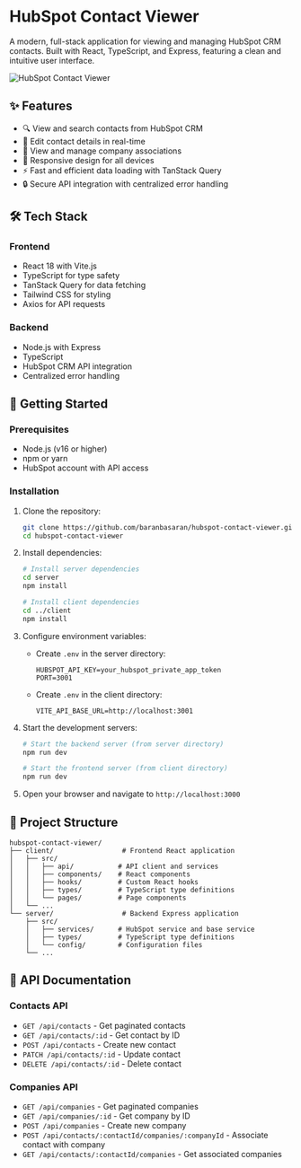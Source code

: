# HubSpot Contact Viewer

A modern, full-stack application for viewing and managing HubSpot CRM contacts. Built with React, TypeScript, and Express, featuring a clean and intuitive user interface.

![HubSpot Contact Viewer](https://via.placeholder.com/800x400?text=HubSpot+Contact+Viewer+Screenshot)

## ✨ Features

- 🔍 View and search contacts from HubSpot CRM
- 📝 Edit contact details in real-time
- 🏢 View and manage company associations
- 📱 Responsive design for all devices
- ⚡ Fast and efficient data loading with TanStack Query
- 🔒 Secure API integration with centralized error handling

## 🛠️ Tech Stack

### Frontend

- React 18 with Vite.js
- TypeScript for type safety
- TanStack Query for data fetching
- Tailwind CSS for styling
- Axios for API requests

### Backend

- Node.js with Express
- TypeScript
- HubSpot CRM API integration
- Centralized error handling

## 🚀 Getting Started

### Prerequisites

- Node.js (v16 or higher)
- npm or yarn
- HubSpot account with API access

### Installation

1. Clone the repository:

   ```bash
   git clone https://github.com/baranbasaran/hubspot-contact-viewer.git
   cd hubspot-contact-viewer
   ```

2. Install dependencies:

   ```bash
   # Install server dependencies
   cd server
   npm install

   # Install client dependencies
   cd ../client
   npm install
   ```

3. Configure environment variables:

   - Create `.env` in the server directory:
     ```
     HUBSPOT_API_KEY=your_hubspot_private_app_token
     PORT=3001
     ```
   - Create `.env` in the client directory:
     ```
     VITE_API_BASE_URL=http://localhost:3001
     ```

4. Start the development servers:

   ```bash
   # Start the backend server (from server directory)
   npm run dev

   # Start the frontend server (from client directory)
   npm run dev
   ```

5. Open your browser and navigate to `http://localhost:3000`

## 📁 Project Structure

```
hubspot-contact-viewer/
├── client/                 # Frontend React application
│   ├── src/
│   │   ├── api/           # API client and services
│   │   ├── components/    # React components
│   │   ├── hooks/         # Custom React hooks
│   │   ├── types/         # TypeScript type definitions
│   │   └── pages/         # Page components
│   └── ...
└── server/                 # Backend Express application
    ├── src/
    │   ├── services/      # HubSpot service and base service
    │   ├── types/         # TypeScript type definitions
    │   └── config/        # Configuration files
    └── ...
```

## 🔧 API Documentation

### Contacts API

- `GET /api/contacts` - Get paginated contacts
- `GET /api/contacts/:id` - Get contact by ID
- `POST /api/contacts` - Create new contact
- `PATCH /api/contacts/:id` - Update contact
- `DELETE /api/contacts/:id` - Delete contact

### Companies API

- `GET /api/companies` - Get paginated companies
- `GET /api/companies/:id` - Get company by ID
- `POST /api/companies` - Create new company
- `POST /api/contacts/:contactId/companies/:companyId` - Associate contact with company
- `GET /api/contacts/:contactId/companies` - Get associated companies
